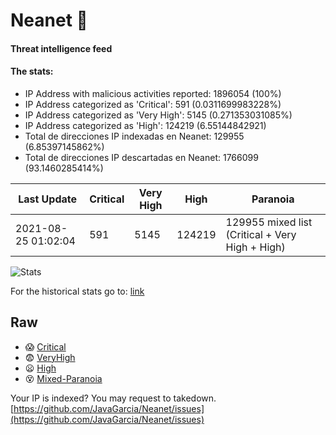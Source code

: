 # Neanet :hocho:
#### Threat intelligence feed
#### The stats:

- IP Address with malicious activities reported: 1896054 (100%)
- IP Address categorized as 'Critical':  591 (0.0311699983228%)
- IP Address categorized as 'Very High':  5145 (0.271353031085%)
- IP Address categorized as 'High':  124219 (6.55144842921)
- Total de direcciones IP indexadas en Neanet:  129955 (6.85397145862%)
- Total de direcciones IP descartadas en Neanet:  1766099 (93.1460285414%)

| Last Update | Critical | Very High | High | Paranoia |
| --- | --- | --- | --- | --- |
| 2021-08-25 01:02:04 | 591 | 5145 | 124219 | 129955 mixed list (Critical + Very High + High)|

![Stats](https://docs.google.com/spreadsheets/d/e/2PACX-1vSnaNMIXVabIpDJjufMlzH7poXnshF3mgd8Is1g9ytUEzVsP5my4Trn8f-xkoLLQ38xpL3HtmUexLo6/pubchart?oid=501124687&format=image)

For the historical stats go to: [link](/stats.csv)
## Raw
- :scream: [Critical](https://raw.githubusercontent.com/JavaGarcia/Neanet/master/blacklists/neanet_critical.txt)
- :fearful: [VeryHigh](https://raw.githubusercontent.com/JavaGarcia/Neanet/master/blacklists/neanet_veryHigh.txtt)
- :frowning: [High](https://raw.githubusercontent.com/JavaGarcia/Neanet/master/blacklists/neanet_high.txt)
- :dizzy_face: [Mixed-Paranoia](https://raw.githubusercontent.com/JavaGarcia/Neanet/master/blacklists/neanet_all.txt)


Your IP is indexed? You may request to takedown. [https://github.com/JavaGarcia/Neanet/issues](https://github.com/JavaGarcia/Neanet/issues)







































































































































































































































































































































































































































































































































































































































































































































































































































































































































































































































































































































































































































































































































































































































































































































































































































































































































































































































































































































































































































































































































































































































































































































































































































































































































































































































































































































































































































































































































































































































































































































































































































































































































































































































































































































































































































































































































































































































































































































































































































































































































































































































































































































































































































































































































































































































































































































































































































































































































































































































































































































































































































































































































































































































































































































































































































































































































































































































































































































































































































































































































































































































































































































































































































































































































































































































































































































































































































































































































































































































































































































































































































































































































































































































































































































































































































































































































































































































































































































































































































































































































































































































































































































































































































































































